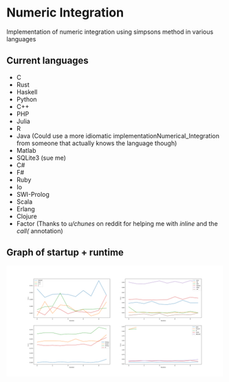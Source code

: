# Numeric Integration

Implementation of numeric integration using simpsons method in various languages

## Current languages

- C
- Rust
- Haskell
- Python
- C++
- PHP
- Julia
- R
- Java (Could use a more idiomatic implementationNumerical_Integration from someone that actually knows the language though)
- Matlab
- SQLite3 (sue me)
- C#
- F#
- Ruby
- Io
- SWI-Prolog
- Scala
- Erlang
- Clojure
- Factor (Thanks to _u/chunes_ on reddit for helping me with _inline_ and the _call(_ annotation)

## Graph of startup + runtime

![Graph of startup + runtime](./graphs/Figure_3.png "Graph of startup + runtime")
